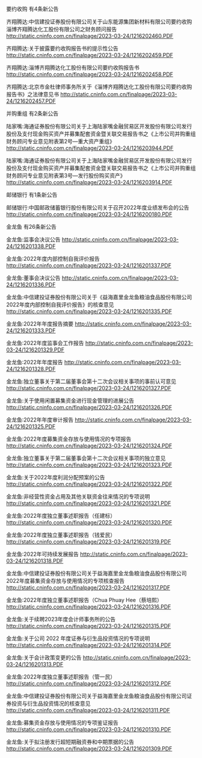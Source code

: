 要约收购 有4条新公告 

齐翔腾达:中信建投证券股份有限公司关于山东能源集团新材料有限公司要约收购淄博齐翔腾达化工股份有限公司之财务顾问报告 http://static.cninfo.com.cn/finalpage/2023-03-24/1216202460.PDF 

齐翔腾达:关于披露要约收购报告书的提示性公告 http://static.cninfo.com.cn/finalpage/2023-03-24/1216202459.PDF 

齐翔腾达:淄博齐翔腾达化工股份有限公司要约收购报告书 http://static.cninfo.com.cn/finalpage/2023-03-24/1216202458.PDF 

齐翔腾达:北京市金杜律师事务所关于《淄博齐翔腾达化工股份有限公司要约收购报告书》之法律意见书 http://static.cninfo.com.cn/finalpage/2023-03-24/1216202457.PDF 

并购重组 有2条新公告 

陆家嘴:海通证券股份有限公司关于上海陆家嘴金融贸易区开发股份有限公司发行股份及支付现金购买资产并募集配套资金暨关联交易报告书之《上市公司并购重组财务顾问专业意见附表第2号—重大资产重组》 http://static.cninfo.com.cn/finalpage/2023-03-24/1216203944.PDF 

陆家嘴:海通证券股份有限公司关于上海陆家嘴金融贸易区开发股份有限公司发行股份及支付现金购买资产并募集配套资金暨关联交易报告书之《上市公司并购重组财务顾问专业意见附表第3号—发行股份购买资产》 http://static.cninfo.com.cn/finalpage/2023-03-24/1216203914.PDF 

邮储银行 有1条新公告 

邮储银行:中国邮政储蓄银行股份有限公司关于召开2022年度业绩发布会的公告 http://static.cninfo.com.cn/finalpage/2023-03-24/1216200180.PDF 

金龙鱼 有26条新公告 

金龙鱼:监事会决议公告 http://static.cninfo.com.cn/finalpage/2023-03-24/1216201338.PDF 

金龙鱼:2022年度内部控制自我评价报告 http://static.cninfo.com.cn/finalpage/2023-03-24/1216201337.PDF 

金龙鱼:董事会决议公告 http://static.cninfo.com.cn/finalpage/2023-03-24/1216201336.PDF 

金龙鱼:中信建投证券股份有限公司关于《益海嘉里金龙鱼粮油食品股份有限公司2022年度内部控制自我评价报告》的核查意见 http://static.cninfo.com.cn/finalpage/2023-03-24/1216201335.PDF 

金龙鱼:2022年年度报告摘要 http://static.cninfo.com.cn/finalpage/2023-03-24/1216201333.PDF 

金龙鱼:2022年度监事会工作报告 http://static.cninfo.com.cn/finalpage/2023-03-24/1216201329.PDF 

金龙鱼:2022年年度报告 http://static.cninfo.com.cn/finalpage/2023-03-24/1216201328.PDF 

金龙鱼:独立董事关于第二届董事会第十二次会议相关事项的事前认可意见 http://static.cninfo.com.cn/finalpage/2023-03-24/1216201327.PDF 

金龙鱼:关于使用闲置募集资金进行现金管理的进展公告 http://static.cninfo.com.cn/finalpage/2023-03-24/1216201326.PDF 

金龙鱼:2022年年度审计报告 http://static.cninfo.com.cn/finalpage/2023-03-24/1216201325.PDF 

金龙鱼:2022年度募集资金存放与使用情况的专项报告 http://static.cninfo.com.cn/finalpage/2023-03-24/1216201324.PDF 

金龙鱼:独立董事关于第二届董事会第十二次会议相关事项的独立意见 http://static.cninfo.com.cn/finalpage/2023-03-24/1216201323.PDF 

金龙鱼:关于2022年度利润分配预案的公告 http://static.cninfo.com.cn/finalpage/2023-03-24/1216201322.PDF 

金龙鱼:非经营性资金占用及其他关联资金往来情况的专项说明 http://static.cninfo.com.cn/finalpage/2023-03-24/1216201321.PDF 

金龙鱼:2022年度独立董事述职报告（任建标） http://static.cninfo.com.cn/finalpage/2023-03-24/1216201320.PDF 

金龙鱼:2022年度独立董事述职报告（钱爱民） http://static.cninfo.com.cn/finalpage/2023-03-24/1216201319.PDF 

金龙鱼:2022年可持续发展报告 http://static.cninfo.com.cn/finalpage/2023-03-24/1216201318.PDF 

金龙鱼:中信建投证券股份有限公司关于益海嘉里金龙鱼粮油食品股份有限公司2022年度募集资金存放与使用情况的专项核查报告 http://static.cninfo.com.cn/finalpage/2023-03-24/1216201317.PDF 

金龙鱼:2022年度独立董事述职报告（Chua Phuay Hee（蔡培熙） http://static.cninfo.com.cn/finalpage/2023-03-24/1216201316.PDF 

金龙鱼:关于续聘2023年度会计师事务所的公告 http://static.cninfo.com.cn/finalpage/2023-03-24/1216201315.PDF 

金龙鱼:关于公司 2022 年度证券与衍生品投资情况的专项说明 http://static.cninfo.com.cn/finalpage/2023-03-24/1216201314.PDF 

金龙鱼:关于会计政策变更的公告 http://static.cninfo.com.cn/finalpage/2023-03-24/1216201313.PDF 

金龙鱼:2022年度独立董事述职报告（管一民） http://static.cninfo.com.cn/finalpage/2023-03-24/1216201312.PDF 

金龙鱼:中信建投证券股份有限公司关于益海嘉里金龙鱼粮油食品股份有限公司证券投资与衍生品投资情况的核查意见 http://static.cninfo.com.cn/finalpage/2023-03-24/1216201311.PDF 

金龙鱼:募集资金存放与使用情况的专项鉴证报告 http://static.cninfo.com.cn/finalpage/2023-03-24/1216201310.PDF 

金龙鱼:关于拟注册发行超短期融资券和中期票据的公告 http://static.cninfo.com.cn/finalpage/2023-03-24/1216201309.PDF 

